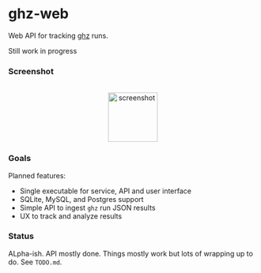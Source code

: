 # ghz-web

Web API for tracking [ghz](https://github.com/bojand/ghz) runs.

Still work in progress

### Screenshot

<div align="center">
	<br>
	<img src="screenshot_wip.svg" alt="screenshot" width="100">
	<br>
</div>

### Goals 

Planned features:

* Single executable for service, API and user interface
* SQLite, MySQL, and Postgres support
* Simple API to ingest `ghz` run JSON results
* UX to track and analyze results

### Status

ALpha-ish. API mostly done. Things mostly work but lots of wrapping up to do. See `TODO.md`.
